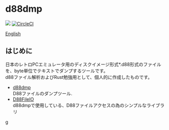 d88dmp
=======
![](https://github.com/ORYZAPAO/d88dmp/workflows/Rust/badge.svg)
[![CircleCI](https://circleci.com/gh/ORYZAPAO/d88dmp/tree/main.svg?style=svg)](https://circleci.com/gh/ORYZAPAO/d88dmp/tree/main)

[English](/README.md)

はじめに
--------

日本のレトロPCエミュレータ用のディスクイメージ形式*.d88形式のファイルを、byte単位でテキストでダンプするツールです。  
d88ファイル解析およびRust勉強用として、個人的に作成したものです。  

+ [d88dmp](https://github.com/ORYZAPAO/d88dmp/tree/main/d88dmp)  
  D88ファイルのダンプツール.  
+ [D88FileIO](https://github.com/ORYZAPAO/d88dmp/tree/main/crates/D88FileIO)   
  d88dmpで使用している、D88ファイルアクセスの為のシンプルなライブラリ

g